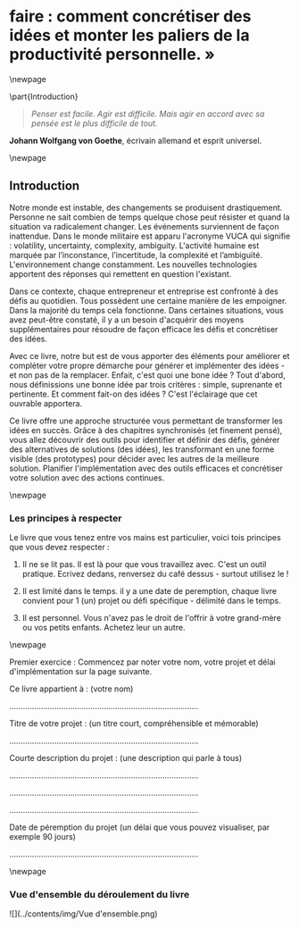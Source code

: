 


# faire : comment concrétiser des idées et monter les paliers de la productivité personnelle. » 





\newpage

\part{Introduction}











> *Penser est facile. Agir est difficile. Mais agir en accord avec sa pensée est le plus difficile de tout.*
   
 **Johann Wolfgang von Goethe**, écrivain allemand et esprit universel. 
 

\newpage


## Introduction 



Notre monde est instable, des changements se produisent drastiquement. Personne ne sait combien de temps quelque chose peut résister et quand la situation va radicalement changer. Les événements surviennent de façon inattendue. Dans le monde militaire est apparu l'acronyme VUCA qui signifie : volatility, uncertainty, complexity, ambiguity. L'activité humaine est marquée par l’inconstance, l’incertitude, la complexité et l’ambiguïté. L'environnement change constamment. Les nouvelles technologies apportent des réponses qui remettent en question l'existant. 

Dans ce contexte, chaque entrepreneur et entreprise est confronté à des défis au quotidien. Tous possèdent une certaine manière de les empoigner. Dans la majorité du temps cela fonctionne. Dans certaines situations, vous avez peut-être constaté, il y a un besoin d'acquérir des moyens supplémentaires pour résoudre de façon efficace les défis et concrétiser des idées.

Avec ce livre, notre but est de vous apporter des éléments pour améliorer et compléter votre propre démarche pour générer et implémenter des idées - et non pas de la remplacer. Enfait, c'est quoi une bone idée ? Tout d'abord, nous définissions une bonne idée par trois critères : simple, suprenante et pertinente. Et comment fait-on des idées ? C'est l'éclairage que cet ouvrable apportera. 

 
Ce livre offre une approche structurée vous permettant de transformer les idées en succès.
Grâce à des chapitres synchronisés (et finement pensé), vous allez découvrir des outils pour identifier et définir des défis, générer des alternatives de solutions (des idées), les transformant en une forme visible (des prototypes) pour décider avec les autres de la meilleure solution. Planifier l'implémentation avec des outils efficaces et concrétiser votre solution avec des actions continues.







\newpage

### Les principes à respecter

Le livre que vous tenez entre vos mains est particulier, voici tois principes que vous devez respecter : 


1. Il ne se lit pas. Il est là pour que vous travaillez avec. C'est un outil pratique. Ecrivez dedans, renversez du café dessus - surtout utilisez le ! 

2. Il est limité dans le temps. il y a une date de peremption, chaque livre convient pour 1 (un) projet ou défi spécifique - délimité dans le temps. 

3. Il est personnel. Vous n'avez pas le droit de l'offrir à votre grand-mère ou vos petits enfants. Achetez leur un autre. 




\newpage

Premier exercice : 
Commencez par noter votre nom, votre projet et délai d'implémentation sur la page suivante.
 
Ce livre appartient à :
(votre nom)

....................................................................................


Titre de votre projet :
(un titre court, compréhensible et mémorable)

....................................................................................

Courte description du projet :
(une description qui parle à tous)

....................................................................................

....................................................................................

....................................................................................

Date de péremption du projet
(un délai que vous pouvez visualiser, par exemple 90 jours)

....................................................................................


\newpage

### Vue d'ensemble du déroulement du livre

![](../contents/img/Vue d'ensemble.png)
